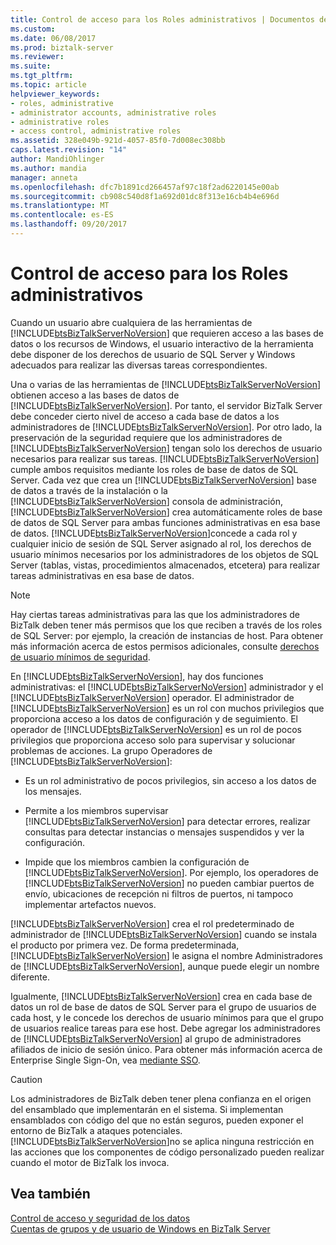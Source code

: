 ```yaml
---
title: Control de acceso para los Roles administrativos | Documentos de Microsoft
ms.custom: 
ms.date: 06/08/2017
ms.prod: biztalk-server
ms.reviewer: 
ms.suite: 
ms.tgt_pltfrm: 
ms.topic: article
helpviewer_keywords:
- roles, administrative
- administrator accounts, administrative roles
- administrative roles
- access control, administrative roles
ms.assetid: 328e049b-921d-4057-85f0-7d008ec308bb
caps.latest.revision: "14"
author: MandiOhlinger
ms.author: mandia
manager: anneta
ms.openlocfilehash: dfc7b1891cd266457af97c18f2ad6220145e00ab
ms.sourcegitcommit: cb908c540d8f1a692d01dc8f313e16cb4b4e696d
ms.translationtype: MT
ms.contentlocale: es-ES
ms.lasthandoff: 09/20/2017
---
```

# <a name="access-control-for-administrative-roles"></a>Control de acceso para los Roles administrativos
Cuando un usuario abre cualquiera de las herramientas de [!INCLUDE[btsBizTalkServerNoVersion](../includes/btsbiztalkservernoversion-md.md)] que requieren acceso a las bases de datos o los recursos de Windows, el usuario interactivo de la herramienta debe disponer de los derechos de usuario de SQL Server y Windows adecuados para realizar las diversas tareas correspondientes.  
  
 Una o varias de las herramientas de [!INCLUDE[btsBizTalkServerNoVersion](../includes/btsbiztalkservernoversion-md.md)] obtienen acceso a las bases de datos de [!INCLUDE[btsBizTalkServerNoVersion](../includes/btsbiztalkservernoversion-md.md)]. Por tanto, el servidor BizTalk Server debe conceder cierto nivel de acceso a cada base de datos a los administradores de [!INCLUDE[btsBizTalkServerNoVersion](../includes/btsbiztalkservernoversion-md.md)]. Por otro lado, la preservación de la seguridad requiere que los administradores de [!INCLUDE[btsBizTalkServerNoVersion](../includes/btsbiztalkservernoversion-md.md)] tengan solo los derechos de usuario necesarios para realizar sus tareas. [!INCLUDE[btsBizTalkServerNoVersion](../includes/btsbiztalkservernoversion-md.md)] cumple ambos requisitos mediante los roles de base de datos de SQL Server. Cada vez que crea un [!INCLUDE[btsBizTalkServerNoVersion](../includes/btsbiztalkservernoversion-md.md)] base de datos a través de la instalación o la [!INCLUDE[btsBizTalkServerNoVersion](../includes/btsbiztalkservernoversion-md.md)] consola de administración, [!INCLUDE[btsBizTalkServerNoVersion](../includes/btsbiztalkservernoversion-md.md)] crea automáticamente roles de base de datos de SQL Server para ambas funciones administrativas en esa base de datos. [!INCLUDE[btsBizTalkServerNoVersion](../includes/btsbiztalkservernoversion-md.md)]concede a cada rol y cualquier inicio de sesión de SQL Server asignado al rol, los derechos de usuario mínimos necesarios por los administradores de los objetos de SQL Server (tablas, vistas, procedimientos almacenados, etcetera) para realizar tareas administrativas en esa base de datos.  
  
> [!NOTE]
>  Hay ciertas tareas administrativas para las que los administradores de BizTalk deben tener más permisos que los que reciben a través de los roles de SQL Server: por ejemplo, la creación de instancias de host. Para obtener más información acerca de estos permisos adicionales, consulte [derechos de usuario mínimos de seguridad](../core/minimum-security-user-rights.md).  
  
 En [!INCLUDE[btsBizTalkServerNoVersion](../includes/btsbiztalkservernoversion-md.md)], hay dos funciones administrativas: el [!INCLUDE[btsBizTalkServerNoVersion](../includes/btsbiztalkservernoversion-md.md)] administrador y el [!INCLUDE[btsBizTalkServerNoVersion](../includes/btsbiztalkservernoversion-md.md)] operador. El administrador de [!INCLUDE[btsBizTalkServerNoVersion](../includes/btsbiztalkservernoversion-md.md)] es un rol con muchos privilegios que proporciona acceso a los datos de configuración y de seguimiento. El operador de [!INCLUDE[btsBizTalkServerNoVersion](../includes/btsbiztalkservernoversion-md.md)] es un rol de pocos privilegios que proporciona acceso solo para supervisar y solucionar problemas de acciones. La grupo Operadores de [!INCLUDE[btsBizTalkServerNoVersion](../includes/btsbiztalkservernoversion-md.md)]:  
  
-   Es un rol administrativo de pocos privilegios, sin acceso a los datos de los mensajes.  
  
-   Permite a los miembros supervisar [!INCLUDE[btsBizTalkServerNoVersion](../includes/btsbiztalkservernoversion-md.md)] para detectar errores, realizar consultas para detectar instancias o mensajes suspendidos y ver la configuración.  
  
-   Impide que los miembros cambien la configuración de [!INCLUDE[btsBizTalkServerNoVersion](../includes/btsbiztalkservernoversion-md.md)]. Por ejemplo, los operadores de [!INCLUDE[btsBizTalkServerNoVersion](../includes/btsbiztalkservernoversion-md.md)] no pueden cambiar puertos de envío, ubicaciones de recepción ni filtros de puertos, ni tampoco implementar artefactos nuevos.  
  
 [!INCLUDE[btsBizTalkServerNoVersion](../includes/btsbiztalkservernoversion-md.md)] crea el rol predeterminado de administrador de [!INCLUDE[btsBizTalkServerNoVersion](../includes/btsbiztalkservernoversion-md.md)] cuando se instala el producto por primera vez. De forma predeterminada, [!INCLUDE[btsBizTalkServerNoVersion](../includes/btsbiztalkservernoversion-md.md)] le asigna el nombre Administradores de [!INCLUDE[btsBizTalkServerNoVersion](../includes/btsbiztalkservernoversion-md.md)], aunque puede elegir un nombre diferente.  
  
 Igualmente, [!INCLUDE[btsBizTalkServerNoVersion](../includes/btsbiztalkservernoversion-md.md)] crea en cada base de datos un rol de base de datos de SQL Server para el grupo de usuarios de cada host, y le concede los derechos de usuario mínimos para que el grupo de usuarios realice tareas para ese host. Debe agregar los administradores de [!INCLUDE[btsBizTalkServerNoVersion](../includes/btsbiztalkservernoversion-md.md)] al grupo de administradores afiliados de inicio de sesión único. Para obtener más información acerca de Enterprise Single Sign-On, vea [mediante SSO](../core/using-sso.md).  
  
> [!CAUTION]
>  Los administradores de BizTalk deben tener plena confianza en el origen del ensamblado que implementarán en el sistema. Si implementan ensamblados con código del que no están seguros, pueden exponer el entorno de BizTalk a ataques potenciales. [!INCLUDE[btsBizTalkServerNoVersion](../includes/btsbiztalkservernoversion-md.md)]no se aplica ninguna restricción en las acciones que los componentes de código personalizado pueden realizar cuando el motor de BizTalk los invoca.  
  
## <a name="see-also"></a>Vea también  
 [Control de acceso y seguridad de los datos](../core/access-control-and-data-security.md)   
 [Cuentas de grupos y de usuario de Windows en BizTalk Server](../core/windows-groups-and-user-accounts-in-biztalk-server.md)